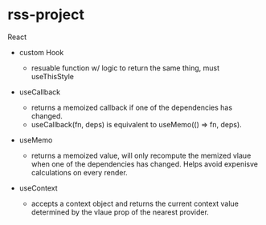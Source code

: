 # rss-project

React
- custom Hook 
    - resuable function w/ logic to return the same thing, must useThisStyle 

- useCallback
    - returns a memoized callback if one of the dependencies has changed.
    - useCallback(fn, deps) is equivalent to useMemo(() => fn, deps).

- useMemo
    - returns a memoized value, will only recompute the memized vlaue when one of the dependencies has changed.
    Helps avoid expenisve calculations on every render.

- useContext
    - accepts a context object and returns the current context value determined by the vlaue prop of the nearest provider.
